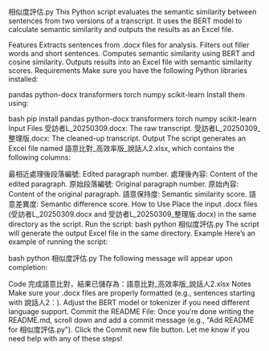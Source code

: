 相似度評估.py
This Python script evaluates the semantic similarity between sentences from two versions of a transcript. It uses the BERT model to calculate semantic similarity and outputs the results as an Excel file.

Features
Extracts sentences from .docx files for analysis.
Filters out filler words and short sentences.
Computes semantic similarity using BERT and cosine similarity.
Outputs results into an Excel file with semantic similarity scores.
Requirements
Make sure you have the following Python libraries installed:

pandas
python-docx
transformers
torch
numpy
scikit-learn
Install them using:

bash
pip install pandas python-docx transformers torch numpy scikit-learn
Input Files
受訪者L_20250309.docx: The raw transcript.
受訪者L_20250309_整理版.docx: The cleaned-up transcript.
Output
The script generates an Excel file named 語意比對_高效率版_說話人2.xlsx, which contains the following columns:

最相近處理後段落編號: Edited paragraph number.
處理後內容: Content of the edited paragraph.
原始段落編號: Original paragraph number.
原始內容: Content of the original paragraph.
語意保持度: Semantic similarity score.
語意差異度: Semantic difference score.
How to Use
Place the input .docx files (受訪者L_20250309.docx and 受訪者L_20250309_整理版.docx) in the same directory as the script.
Run the script:
bash
python 相似度評估.py
The script will generate the output Excel file in the same directory.
Example
Here’s an example of running the script:

bash
python 相似度評估.py
The following message will appear upon completion:

Code
完成語意比對，結果已儲存為：語意比對_高效率版_說話人2.xlsx
Notes
Make sure your .docx files are properly formatted (e.g., sentences starting with 說話人2：).
Adjust the BERT model or tokenizer if you need different language support.
Commit the README File:
Once you’re done writing the README.md, scroll down and add a commit message (e.g., "Add README for 相似度評估.py").
Click the Commit new file button.
Let me know if you need help with any of these steps!
